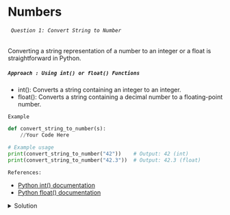 # Numbers

###### ` Question 1: Convert String to Number`
Converting a string representation of a number to an integer or a float is straightforward in Python.

##### `Approach : Using int() or float() Functions`
- int(): Converts a string containing an integer to an integer.
- float(): Converts a string containing a decimal number to a floating-point number.

`Example`
```python
def convert_string_to_number(s):
    //Your Code Here

# Example usage
print(convert_string_to_number("42"))    # Output: 42 (int)
print(convert_string_to_number("42.3"))  # Output: 42.3 (float)
```

`References:`
- [Python int() documentation](https://docs.python.org/3/library/functions.html#int)
- [Python float() documentation](https://docs.python.org/3/library/functions.html#float)

<details>
  <summary>Solution</summary>

### Lets Explore the Solution:

```python
def convert_string_to_number(s):
    try:
        # Try converting to an integer first
        result = int(s)
    except ValueError:
        # If conversion to integer fails, try converting to a float
        result = float(s)
    return result

# Example usage
print(convert_string_to_number("42"))    # Output: 42 (int)
print(convert_string_to_number("42.3"))  # Output: 42.3 (float)
```

**Explanation:**
1. Use a try block to attempt converting the string to an integer using int().
2. If the string contains a decimal point, int() will raise a ValueError. The except block catches this error and converts the string to a float using float().

  
</details>











